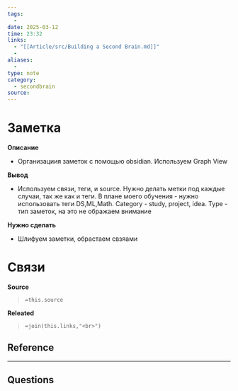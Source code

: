 ```yaml
---
tags:
  - 
date: 2025-03-12
time: 23:32
links:
  - "[[Article/src/Building a Second Brain.md]]"
  - 
aliases:
  - 
type: note
category:
  - secondbrain
source: 
---
```

# Заметка

**Описание**
- Организациия заметок с помощью obsidian. Используем Graph View

**Вывод**
- Используем связи, теги, и source. Нужно делать метки под каждые случаи, так же как и теги. В плане моего обучения - нужно использовать теги DS,ML,Math. Category - study, project, idea. Type - тип заметок, на это не ображаем внимание 


**Нужно сделать**
- Шлифуем заметки, обрастаем свзяами


# Связи

**Source**
>`=this.source`

**Releated**
>`=join(this.links,"<br>")`


**Reference**
- 

---

**Questions**
-
